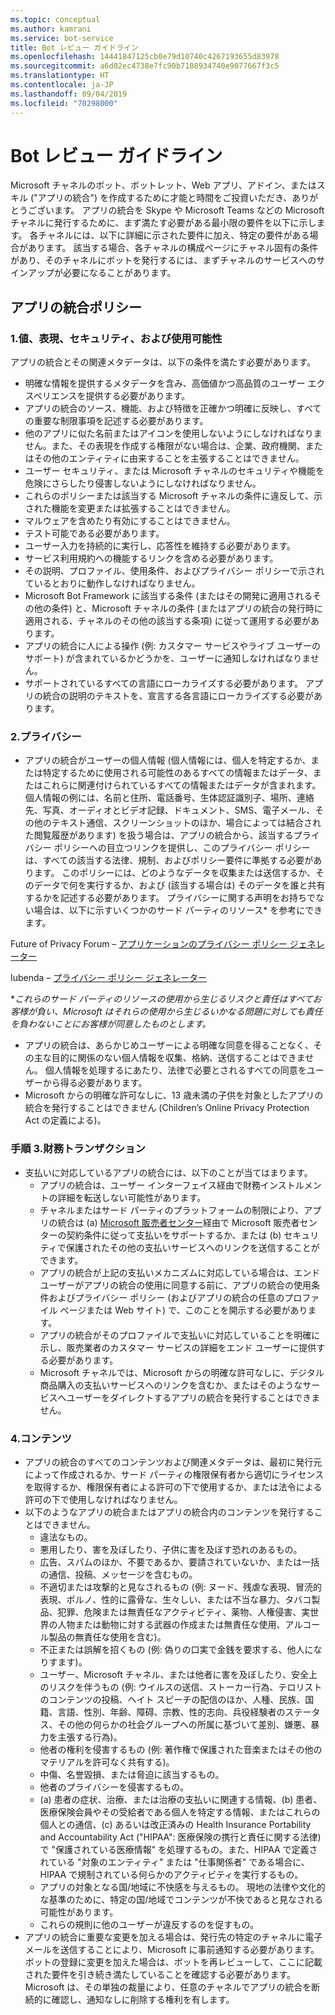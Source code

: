 ```yaml
---
ms.topic: conceptual
ms.author: kamrani
ms.service: bot-service
title: Bot レビュー ガイドライン
ms.openlocfilehash: 14441847125cb0e79d10740c4267193655d83978
ms.sourcegitcommit: a6d02ec4738e7fc90b7108934740e9077667f3c5
ms.translationtype: HT
ms.contentlocale: ja-JP
ms.lasthandoff: 09/04/2019
ms.locfileid: "70298000"
---
```

# <a name="bot-review-guidelines"></a>Bot レビュー ガイドライン

Microsoft チャネルのボット、ボットレット、Web アプリ、アドイン、またはスキル ("アプリの統合") を作成するために才能と時間をご投資いただき、ありがとうございます。 アプリの統合を Skype や Microsoft Teams などの Microsoft チャネルに発行するために、まず満たす必要がある最小限の要件を以下に示します。 各チャネルには、以下に詳細に示された要件に加え、特定の要件がある場合があります。 該当する場合、各チャネルの構成ページにチャネル固有の条件があり、そのチャネルにボットを発行するには、まずチャネルのサービスへのサインアップが必要になることがあります。

## <a name="app-integration-policies"></a>アプリの統合ポリシー
### <a name="1-value-representation-security-and-usability"></a>1.値、表現、セキュリティ、および使用可能性

アプリの統合とその関連メタデータは、以下の条件を満たす必要があります。

- 明確な情報を提供するメタデータを含み、高価値かつ高品質のユーザー エクスペリエンスを提供する必要があります。
- アプリの統合のソース、機能、および特徴を正確かつ明確に反映し、すべての重要な制限事項を記述する必要があります。
- 他のアプリに似た名前またはアイコンを使用しないようにしなければなりません。また、その表現を作成する権限がない場合は、企業、政府機関、またはその他のエンティティに由来することを主張することはできません。
- ユーザー セキュリティ、または Microsoft チャネルのセキュリティや機能を危険にさらしたり侵害しないようにしなければなりません。
- これらのポリシーまたは該当する Microsoft チャネルの条件に違反して、示された機能を変更または拡張することはできません。
- マルウェアを含めたり有効にすることはできません。
- テスト可能である必要があります。
- ユーザー入力を持続的に実行し、応答性を維持する必要があります。 
- サービス利用規約への機能するリンクを含める必要があります。
- その説明、プロファイル、使用条件、およびプライバシー ポリシーで示されているとおりに動作しなければなりません。
- Microsoft Bot Framework に該当する条件 (またはその開発に適用されるその他の条件) と、Microsoft チャネルの条件 (またはアプリの統合の発行時に適用される、チャネルのその他の該当する条項) に従って運用する必要があります。
- アプリの統合に人による操作 (例: カスタマー サービスやライブ ユーザーのサポート) が含まれているかどうかを、ユーザーに通知しなければなりません。
- サポートされているすべての言語にローカライズする必要があります。 アプリの統合の説明のテキストを、宣言する各言語にローカライズする必要があります。

### <a name="2--privacy"></a>2.プライバシー

- アプリの統合がユーザーの個人情報 (個人情報には、個人を特定するか、または特定するために使用される可能性のあるすべての情報またはデータ、またはこれらに関連付けられているすべての情報またはデータが含まれます。 個人情報の例には、名前と住所、電話番号、生体認証識別子、場所、連絡先、写真、オーディオとビデオ記録、ドキュメント、SMS、電子メール、その他のテキスト通信、スクリーンショットのほか、場合によっては結合された閲覧履歴があります) を扱う場合は、アプリの統合から、該当するプライバシー ポリシーへの目立つリンクを提供し、このプライバシー ポリシーは、すべての該当する法律、規制、およびポリシー要件に準拠する必要があります。 このポリシーには、どのようなデータを収集または送信するか、そのデータで何を実行するか、および (該当する場合は) そのデータを誰と共有するかを記述する必要があります。 プライバシーに関する声明をお持ちでない場合は、以下に示すいくつかのサード パーティのリソース* を参考にできます。

Future of Privacy Forum – [アプリケーションのプライバシー ポリシー ジェネレーター](http://www.applicationprivacy.org/do-tools/privacy-policy-generator/)

Iubenda – [プライバシー ポリシー ジェネレーター](http://www.iubenda.com/en)

*_これらのサード パーティのリソースの使用から生じるリスクと責任はすべてお客様が負い、Microsoft はそれらの使用から生じるいかなる問題に対しても責任を負わないことにお客様が同意したものとします。_
- アプリの統合は、あらかじめユーザーによる明確な同意を得ることなく、その主な目的に関係のない個人情報を収集、格納、送信することはできません。 個人情報を処理するにあたり、法律で必要とされるすべての同意をユーザーから得る必要があります。 
- Microsoft からの明確な許可なしに、13 歳未満の子供を対象としたアプリの統合を発行することはできません (Children’s Online Privacy Protection Act の定義による)。

### <a name="3--financial-transactions"></a>手順 3.財務トランザクション
- 支払いに対応しているアプリの統合には、以下のことが当てはまります。 
  - アプリの統合は、ユーザー インターフェイス経由で財務インストルメントの詳細を転送しない可能性があります。
  - チャネルまたはサード パーティのプラットフォームの制限により、アプリの統合は (a) [Microsoft 販売者センター](https://seller.microsoft.com/)経由で Microsoft 販売者センターの契約条件に従って支払いをサポートするか、または (b) セキュリティで保護されたその他の支払いサービスへのリンクを送信することができます。
  - アプリの統合が上記の支払いメカニズムに対応している場合は、エンド ユーザーがアプリの統合の使用に同意する前に、アプリの統合の使用条件およびプライバシー ポリシー (およびアプリの統合の任意のプロファイル ページまたは Web サイト) で、このことを開示する必要があります。
  - アプリの統合がそのプロファイルで支払いに対応していることを明確に示し、販売業者のカスタマー サービスの詳細をエンド ユーザーに提供する必要があります。
  - Microsoft チャネルでは、Microsoft からの明確な許可なしに、デジタル商品購入の支払いサービスへのリンクを含むか、またはそのようなサービスへユーザーをダイレクトするアプリの統合を発行することはできません。

### <a name="4--content"></a>4.コンテンツ 
- アプリの統合のすべてのコンテンツおよび関連メタデータは、最初に発行元によって作成されるか、サード パーティの権限保有者から適切にライセンスを取得するか、権限保有者による許可の下で使用するか、または法令による許可の下で使用しなければなりません。
- 以下のようなアプリの統合またはアプリの統合内のコンテンツを発行することはできません。 
  - 違法なもの。
  - 悪用したり、害を及ぼしたり、子供に害を及ぼす恐れのあるもの。
  - 広告、スパムのほか、不要であるか、要請されていないか、または一括の通信、投稿、メッセージを含むもの。
  - 不適切または攻撃的と見なされるもの (例: ヌード、残虐な表現、冒涜的表現、ポルノ、性的に露骨な、生々しい、または不当な暴力、タバコ製品、犯罪、危険または無責任なアクティビティ、薬物、人権侵害、実世界の人物または動物に対する武器の作成または無責任な使用、アルコール製品の無責任な使用を含む)。
  - 不正または誤解を招くもの (例: 偽りの口実で金銭を要求する、他人になりすます)。
  - ユーザー、Microsoft チャネル、または他者に害を及ぼしたり、安全上のリスクを伴うもの (例: ウイルスの送信、ストーカー行為、テロリストのコンテンツの投稿、ヘイト スピーチの配信のほか、人種、民族、国籍、言語、性別、年齢、障碍、宗教、性的志向、兵役経験者のステータス、その他の何らかの社会グループへの所属に基づいて差別、嫌悪、暴力を主張する行為)。
  - 他者の権利を侵害するもの (例: 著作権で保護された音楽またはその他のマテリアルを許可なく共有する)。
  - 中傷、名誉毀損、または脅迫に該当するもの。
  - 他者のプライバシーを侵害するもの。 
  - (a) 患者の症状、治療、または治療の支払いに関連する情報、(b) 患者、医療保険会員やその受給者である個人を特定する情報、またはこれらの個人との通信、(c) あるいは改正済みの Health Insurance Portability and Accountability Act ("HIPAA": 医療保険の携行と責任に関する法律) で "保護されている医療情報" を処理するもの。また、HIPAA で定義されている "対象のエンティティ" または "仕事関係者" である場合に、HIPAA で規制されている何らかのアクティビティを実行するもの。
  - アプリの対象となる国/地域に不快感を与えるもの。 現地の法律や文化的な基準のために、特定の国/地域でコンテンツが不快であると見なされる可能性があります。
  - これらの規則に他のユーザーが違反するのを促すもの。 
- アプリの統合に重要な変更を加える場合は、発行先の特定のチャネルに電子メールを送信することにより、Microsoft に事前通知する必要があります。  ボットの登録に変更を加えた場合は、ボットを再レビューして、ここに記載された要件を引き続き満たしていることを確認する必要があります。  Microsoft は、その単独の裁量により、任意のチャネルでアプリの統合を断続的に確認し、通知なしに削除する権利を有します。
